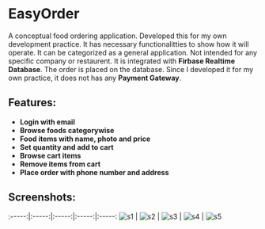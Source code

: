 # EasyOrder
A conceptual food ordering application. Developed this for my own development practice. It has necessary functionalitties to show how it will operate. It can be categorized as a general application. Not intended for any specific company or restaurent. It is integrated with **Firbase Realtime Database**. The order is placed on the database. Since I developed it for my own practice, it does not has any **Payment Gateway**.

## Features:
* **Login with email**
* **Browse foods categorywise**
* **Food items with name, photo and price**
* **Set quantity and add to cart**
* **Browse cart items**
* **Remove items from cart**
* **Place order with phone number and address**

## Screenshots:
:-----:|:-----:|:-----:|:-----:|:-----:
![s1](/Snapshots/Screenshot_2019-09-02-15-16-51-591_com.res.easyorder.png) | ![s2](/Snapshots/Screenshot_2019-09-02-15-16-58-374_com.res.easyorder.png) | ![s3](/Snapshots/Screenshot_2019-09-02-15-17-02-965_com.res.easyorder.png) | ![s4](/Snapshots/Screenshot_2019-09-02-15-17-42-671_com.res.easyorder.png) | ![s5](/Snapshots/Screenshot_2019-09-02-15-18-16-871_com.res.easyorder.png)
